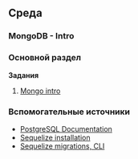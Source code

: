 ## Среда

### MongoDB - Intro
### Основной раздел

**Задания**
1. [Mongo intro](../../../../sequelize-intro)



### Вспомогательные источники

- [PostgreSQL Documentation](https://www.postgresql.org/docs/)
- [Sequelize installation](http://docs.sequelizejs.com/manual/installation/getting-started.html)
- [Sequelize migrations, CLI](http://docs.sequelizejs.com/manual/tutorial/migrations.html)

